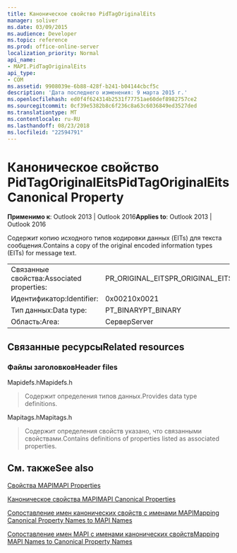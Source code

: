 ```yaml
---
title: Каноническое свойство PidTagOriginalEits
manager: soliver
ms.date: 03/09/2015
ms.audience: Developer
ms.topic: reference
ms.prod: office-online-server
localization_priority: Normal
api_name:
- MAPI.PidTagOriginalEits
api_type:
- COM
ms.assetid: 9908039e-6b88-428f-b241-b04144cbcf5c
description: 'Дата последнего изменения: 9 марта 2015 г.'
ms.openlocfilehash: ed0f4f624314b2531f77751ae60def8982757ce2
ms.sourcegitcommit: 0cf39e5382b8c6f236c8a63c6036849ed3527ded
ms.translationtype: MT
ms.contentlocale: ru-RU
ms.lasthandoff: 08/23/2018
ms.locfileid: "22594791"
---
```

# <a name="pidtagoriginaleits-canonical-property"></a><span data-ttu-id="a5230-103">Каноническое свойство PidTagOriginalEits</span><span class="sxs-lookup"><span data-stu-id="a5230-103">PidTagOriginalEits Canonical Property</span></span>

  
  
<span data-ttu-id="a5230-104">**Применимо к**: Outlook 2013 | Outlook 2016</span><span class="sxs-lookup"><span data-stu-id="a5230-104">**Applies to**: Outlook 2013 | Outlook 2016</span></span> 
  
<span data-ttu-id="a5230-105">Содержит копию исходного типов кодировки данных (EITs) для текста сообщения.</span><span class="sxs-lookup"><span data-stu-id="a5230-105">Contains a copy of the original encoded information types (EITs) for message text.</span></span>
  
|||
|:-----|:-----|
|<span data-ttu-id="a5230-106">Связанные свойства:</span><span class="sxs-lookup"><span data-stu-id="a5230-106">Associated properties:</span></span>  <br/> |<span data-ttu-id="a5230-107">PR_ORIGINAL_EITS</span><span class="sxs-lookup"><span data-stu-id="a5230-107">PR_ORIGINAL_EITS</span></span>  <br/> |
|<span data-ttu-id="a5230-108">Идентификатор:</span><span class="sxs-lookup"><span data-stu-id="a5230-108">Identifier:</span></span>  <br/> |<span data-ttu-id="a5230-109">0x0021</span><span class="sxs-lookup"><span data-stu-id="a5230-109">0x0021</span></span>  <br/> |
|<span data-ttu-id="a5230-110">Тип данных:</span><span class="sxs-lookup"><span data-stu-id="a5230-110">Data type:</span></span>  <br/> |<span data-ttu-id="a5230-111">PT_BINARY</span><span class="sxs-lookup"><span data-stu-id="a5230-111">PT_BINARY</span></span>  <br/> |
|<span data-ttu-id="a5230-112">Область:</span><span class="sxs-lookup"><span data-stu-id="a5230-112">Area:</span></span>  <br/> |<span data-ttu-id="a5230-113">Сервер</span><span class="sxs-lookup"><span data-stu-id="a5230-113">Server</span></span>  <br/> |
   
## <a name="related-resources"></a><span data-ttu-id="a5230-114">Связанные ресурсы</span><span class="sxs-lookup"><span data-stu-id="a5230-114">Related resources</span></span>

### <a name="header-files"></a><span data-ttu-id="a5230-115">Файлы заголовков</span><span class="sxs-lookup"><span data-stu-id="a5230-115">Header files</span></span>

<span data-ttu-id="a5230-116">Mapidefs.h</span><span class="sxs-lookup"><span data-stu-id="a5230-116">Mapidefs.h</span></span>
  
> <span data-ttu-id="a5230-117">Содержит определения типов данных.</span><span class="sxs-lookup"><span data-stu-id="a5230-117">Provides data type definitions.</span></span>
    
<span data-ttu-id="a5230-118">Mapitags.h</span><span class="sxs-lookup"><span data-stu-id="a5230-118">Mapitags.h</span></span>
  
> <span data-ttu-id="a5230-119">Содержит определения свойств указано, что связанными свойствами.</span><span class="sxs-lookup"><span data-stu-id="a5230-119">Contains definitions of properties listed as associated properties.</span></span>
    
## <a name="see-also"></a><span data-ttu-id="a5230-120">См. также</span><span class="sxs-lookup"><span data-stu-id="a5230-120">See also</span></span>



[<span data-ttu-id="a5230-121">Свойства MAPI</span><span class="sxs-lookup"><span data-stu-id="a5230-121">MAPI Properties</span></span>](mapi-properties.md)
  
[<span data-ttu-id="a5230-122">Каноническое свойства MAPI</span><span class="sxs-lookup"><span data-stu-id="a5230-122">MAPI Canonical Properties</span></span>](mapi-canonical-properties.md)
  
[<span data-ttu-id="a5230-123">Сопоставление имен канонических свойств с именами MAPI</span><span class="sxs-lookup"><span data-stu-id="a5230-123">Mapping Canonical Property Names to MAPI Names</span></span>](mapping-canonical-property-names-to-mapi-names.md)
  
[<span data-ttu-id="a5230-124">Сопоставление имен MAPI с именами канонических свойств</span><span class="sxs-lookup"><span data-stu-id="a5230-124">Mapping MAPI Names to Canonical Property Names</span></span>](mapping-mapi-names-to-canonical-property-names.md)


